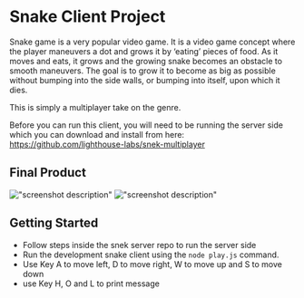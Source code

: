 # Snake Client Project

Snake game is a very popular video game. It is a video game concept where the player maneuvers a dot and grows it by ‘eating’ pieces of food. As it moves and eats, it grows and the growing snake becomes an obstacle to smooth maneuvers. The goal is to grow it to become as big as possible without bumping into the side walls, or bumping into itself, upon which it dies.

This is simply a multiplayer take on the genre.

Before you can run this client, you will need to be running the server side which you can download and install from here: https://github.com/lighthouse-labs/snek-multiplayer

## Final Product

!["screenshot description"](#)
!["screenshot description"](#)


## Getting Started

- Follow steps inside the snek server repo to run the server side
- Run the development snake client using the `node play.js` command.
- Use Key A to move left, D to move right, W to move up and S to move down
- use Key H, O and L to print message